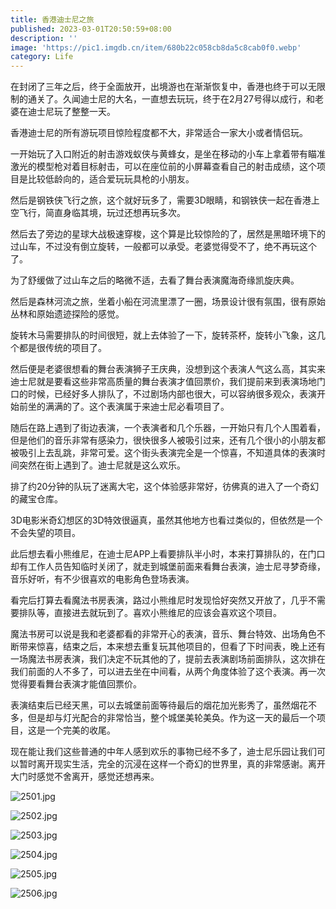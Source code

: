 ```yaml
---
title: 香港迪士尼之旅
published: 2023-03-01T20:50:59+08:00
description: ''
image: 'https://pic1.imgdb.cn/item/680b22c058cb8da5c8cab0f0.webp'
category: Life
---
```

在封闭了三年之后，终于全面放开，出境游也在渐渐恢复中，香港也终于可以无限制的通关了。久闻迪士尼的大名，一直想去玩玩，终于在2月27号得以成行，和老婆在迪士尼玩了整整一天。

香港迪士尼的所有游玩项目惊险程度都不大，非常适合一家大小或者情侣玩。

一开始玩了入口附近的射击游戏蚁侠与黄蜂女，是坐在移动的小车上拿着带有瞄准激光的模型枪对着目标射击，可以在座位前的小屏幕查看自己的射击成绩，这个项目是比较低龄向的，适合爱玩玩具枪的小朋友。

然后是钢铁侠飞行之旅，这个就好玩多了，需要3D眼睛，和钢铁侠一起在香港上空飞行，简直身临其境，玩过还想再玩多次。

然后去了旁边的星球大战极速穿梭，这个算是比较惊险的了，居然是黑暗环境下的过山车，不过没有倒立旋转，一般都可以承受。老婆觉得受不了，绝不再玩这个了。

为了舒缓做了过山车之后的略微不适，去看了舞台表演魔海奇缘凯旋庆典。

然后是森林河流之旅，坐着小船在河流里漂了一圈，场景设计很有氛围，很有原始丛林和原始遗迹探险的感觉。

旋转木马需要排队的时间很短，就上去体验了一下，旋转茶杯，旋转小飞象，这几个都是很传统的项目了。

然后便是老婆很想看的舞台表演狮子王庆典，没想到这个表演人气这么高，其实来迪士尼就是要看这些非常高质量的舞台表演才值回票价，我们提前来到表演场地门口的时候，已经好多人排队了，不过剧场内部也很大，可以容纳很多观众，表演开始前坐的满满的了。这个表演属于来迪士尼必看项目了。

随后在路上遇到了街边表演，一个表演者和几个乐器，一开始只有几个人围着看，但是他们的音乐非常有感染力，很快很多人被吸引过来，还有几个很小的小朋友都被吸引上去乱跳，非常可爱。这个街头表演完全是一个惊喜，不知道具体的表演时间突然在街上遇到了。迪士尼就是这么欢乐。

排了约20分钟的队玩了迷离大宅，这个体验感非常好，彷佛真的进入了一个奇幻的藏宝仓库。

3D电影米奇幻想区的3D特效很逼真，虽然其他地方也看过类似的，但依然是一个不会失望的项目。

此后想去看小熊维尼，在迪士尼APP上看要排队半小时，本来打算排队的，在门口却有工作人员告知临时关闭了，就走到城堡前面来看舞台表演，迪士尼寻梦奇缘，音乐好听，有不少很喜欢的电影角色登场表演。

看完后打算去看魔法书房表演，路过小熊维尼时发现恰好突然又开放了，几乎不需要排队等，直接进去就玩到了。喜欢小熊维尼的应该会喜欢这个项目。

魔法书房可以说是我和老婆都看的非常开心的表演，音乐、舞台特效、出场角色不断带来惊喜，结束之后，本来想去重复玩其他项目的，但看了下时间表，晚上还有一场魔法书房表演，我们决定不玩其他的了，提前去表演剧场前面排队，这次排在我们前面的人不多了，可以进去坐在中间看，从两个角度体验了这个表演。再一次觉得要看舞台表演才能值回票价。

表演结束后已经天黑，可以去城堡前面等待最后的烟花加光影秀了，虽然烟花不多，但是却与灯光配合的非常恰当，整个城堡美轮美奂。作为这一天的最后一个项目，这是一个完美的收尾。

现在能让我们这些普通的中年人感到欢乐的事物已经不多了，迪士尼乐园让我们可以暂时离开现实生活，完全的沉浸在这样一个奇幻的世界里，真的非常感谢。离开大门时感觉不舍离开，感觉还想再来。

<!--![](https://ucarecdn.com/40c38f21-de7e-43eb-ae22-6060f64db594/2501.webp)
![](https://ucarecdn.com/c0402ca8-3dd2-4307-877f-fb4e1c30e33a/2502.webp)
![](https://ucarecdn.com/66c5122b-a082-4aaa-8461-0fad9b5d2c90/2503.webp)
![](https://ucarecdn.com/107261a0-15d4-4820-8760-0aaf3b550d45/2504.webp)
![](https://ucarecdn.com/dce28ba6-fbb3-4fd2-a087-8188094265d2/2505.webp)
![](https://ucarecdn.com/e4d1afe6-ef3c-431c-b1ee-e6b82f2e6ac1/2506.webp)-->
![2501.jpg](https://img.ksmoe.eu.org/v2/nEkdymg.jpeg)

![2502.jpg](https://img.ksmoe.eu.org/v2/LVgVkLT.jpeg)

![2503.jpg](https://img.ksmoe.eu.org/v2/zFEFy1J.jpeg)

![2504.jpg](https://img.ksmoe.eu.org/v2/kHSnMz7.jpeg)

![2505.jpg](https://img.ksmoe.eu.org/v2/Giw0S4w.jpeg)

![2506.jpg](https://img.ksmoe.eu.org/v2/BhvEprz.jpeg)

<!--
最后也感谢香港政府，为了促进旅游为游客发放100港币消费券，我和老婆两个人就可以领200，需要主动去旅游发展局的几个游客咨询处领取，咨询处那里的人非常友善，看你说什么语言，她们就立即切换成什么语言，很有耐心的指导我们如何使用消费券。这个券没有最低消费门槛，直接立减100港币，有几十个店可以使用。我们买了230多的一些生活常用品，只花了30多，简直和白捡一样。这次去香港，总体还是很开心的。在网上挑了很久的酒店，房间很干净，而且还是在香港难得的宽敞，没有失望。遇到的人都是非常不错的，玩的也很开心。-->